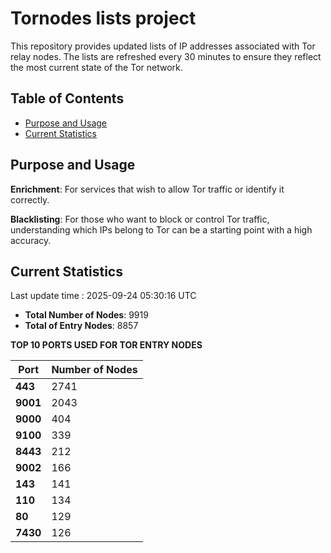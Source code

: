 # Tornodes lists project

This repository provides updated lists of IP addresses associated with Tor relay nodes. The lists are refreshed every 30 minutes to ensure they reflect the most current state of the Tor network.

## Table of Contents

- [Purpose and Usage](#purpose-and-usage)
- [Current Statistics](#current-statistics)


## Purpose and Usage

**Enrichment**: For services that wish to allow Tor traffic or identify it correctly.

**Blacklisting**: For those who want to block or control Tor traffic, understanding which IPs belong to Tor can be a starting point with a high accuracy.

## Current Statistics

Last update time : 2025-09-24 05:30:16 UTC

- **Total Number of Nodes**: 9919
- **Total of Entry Nodes**: 8857

**TOP 10 PORTS USED FOR TOR ENTRY NODES**

| **Port** | **Number of Nodes** |
|------|-----------------|
| **443**   | 2741  |
| **9001**   | 2043  |
| **9000**   | 404  |
| **9100**   | 339  |
| **8443**   | 212  |
| **9002**   | 166  |
| **143**   | 141  |
| **110**   | 134  |
| **80**   | 129  |
| **7430**   | 126  |

